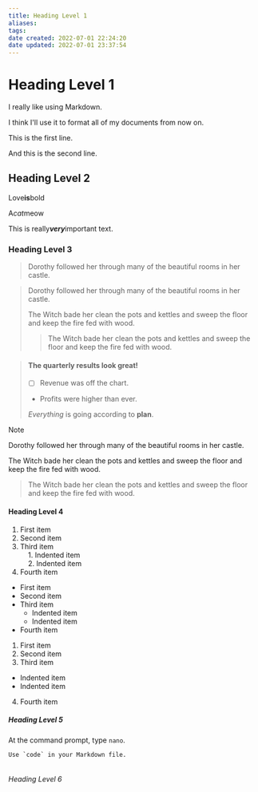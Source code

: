 ```yaml
---
title: Heading Level 1
aliases: 
tags: 
date created: 2022-07-01 22:24:20
date updated: 2022-07-01 23:37:54
---
```


# Heading Level 1

I really like using Markdown.  

I think I'll use it to format all of my documents from now on.

This is the first line.    

And this is the second line.

## Heading Level 2

Love**is**bold

A*cat*meow

This is really***very***important text.

### Heading Level 3

> Dorothy followed her through many of the beautiful rooms in her castle.

> Dorothy followed her through many of the beautiful rooms in her castle.
>
> The Witch bade her clean the pots and kettles and sweep the floor and keep the fire fed with wood.
>
>> The Witch bade her clean the pots and kettles and sweep the floor and keep the fire fed with wood.

> #### The quarterly results look great!
>
> - [ ] Revenue was off the chart.
> - Profits were higher than ever.
>
>  *Everything* is going according to **plan**.

> [!note]
> Dorothy followed her through many of the beautiful rooms in her castle.
>
> The Witch bade her clean the pots and kettles and sweep the floor and keep the fire fed with wood.
>
>> The Witch bade her clean the pots and kettles and sweep the floor and keep the fire fed with wood.

#### Heading Level 4

1. First item  
2. Second item  
3. Third item  
    1. Indented item  
    2. Indented item  
4. Fourth item

- First item  
- Second item  
- Third item  
  - Indented item
  - Indented item
- Fourth item

1. First item
2. Second item
3. Third item
  - Indented item
  - Indented item
4. Fourth item

##### Heading Level 5

At the command prompt, type `nano`.

``Use `code` in your Markdown file.``

```javascript

```

###### Heading Level 6

